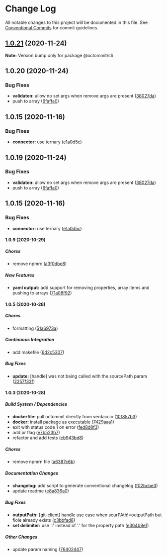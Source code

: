# Change Log

All notable changes to this project will be documented in this file.
See [Conventional Commits](https://conventionalcommits.org) for commit guidelines.

## [1.0.21](https://github.com/Stockopedia/octommit/compare/@octommit/cli@1.0.20...@octommit/cli@1.0.21) (2020-11-24)

**Note:** Version bump only for package @octommit/cli





## 1.0.20 (2020-11-24)


### Bug Fixes

* **validaton:** allow no set args when remove args are present ([38027da](https://github.com/Stockopedia/octommit/commit/38027daaa3e3d9e13390b6c9e6f16fb76e5c9754))
* push to array ([6faffa0](https://github.com/Stockopedia/octommit/commit/6faffa08a02524b14f6558a236d35009fb4ff0ae))



## 1.0.15 (2020-11-16)


### Bug Fixes

* **connector:** use ternary ([e1a0d5c](https://github.com/Stockopedia/octommit/commit/e1a0d5c3e810188bf2b4c87c4731183a27c36e85))





## 1.0.19 (2020-11-24)


### Bug Fixes

* **validaton:** allow no set args when remove args are present ([38027da](https://github.com/Stockopedia/octommit/commit/38027daaa3e3d9e13390b6c9e6f16fb76e5c9754))
* push to array ([6faffa0](https://github.com/Stockopedia/octommit/commit/6faffa08a02524b14f6558a236d35009fb4ff0ae))



## 1.0.15 (2020-11-16)


### Bug Fixes

* **connector:** use ternary ([e1a0d5c](https://github.com/Stockopedia/octommit/commit/e1a0d5c3e810188bf2b4c87c4731183a27c36e85))





#### 1.0.9 (2020-10-29)

##### Chores

- remove npmrc ([a3f0dbe8](https://github.com/Stockopedia/octommit/commit/a3f0dbe89e9b545038e55627e9d3cae95e572894))

##### New Features

- **yaml output:** add support for removing properties, array items and pushing to arrays ([71a08f92](https://github.com/Stockopedia/octommit/commit/71a08f92fd9a2235c817cb71a7efa64b6c47df01))

#### 1.0.5 (2020-10-28)

##### Chores

- formatting ([51a6973a](https://github.com/Stockopedia/octommit/commit/51a6973a1088f4588d4cd938843ccc9d829d0db9))

##### Continuous Integration

- add makefile ([6d2c5307](https://github.com/Stockopedia/octommit/commit/6d2c530730fbbb0fe7faf2cc217c18e1bfbed560))

##### Bug Fixes

- **update:** [handle] was not being called with the sourcePath param ([2257f33f](https://github.com/Stockopedia/octommit/commit/2257f33ffd93fe1f245a8ccb96411aa9dac1bcf3))

#### 1.0.3 (2020-10-28)

##### Build System / Dependencies

- **dockerfile:** pull octommit directly from verdaccio ([10f857b3](https://github.com/Stockopedia/octommit/commit/10f857b38f6b91d8d4b6a1e06e5f943841bb06d0))
- **docker:** install package as executable ([7429aaa1](https://github.com/Stockopedia/octommit/commit/7429aaa1deadf7b8f2761755cd077b1931ee888f))
- exit with status code 1 on error ([fed8d8f3](https://github.com/Stockopedia/octommit/commit/fed8d8f30de48ff2b2dbb577894e1effc6641061))
- add pr flag ([e7b523b7](https://github.com/Stockopedia/octommit/commit/e7b523b7ce0a76172830cd6d65bcd1bff1441d2c))
- refactor and add tests ([cb943bd8](https://github.com/Stockopedia/octommit/commit/cb943bd829f5b31f3c2f2ef2ed713ad38f5addcb))

##### Chores

- remove npmrn file ([a6387c6b](https://github.com/Stockopedia/octommit/commit/a6387c6b703807f566512ee0afecf49e952bac4f))

##### Documentation Changes

- **changelog:** add script to generate conventional changelog ([f02bcbe3](https://github.com/Stockopedia/octommit/commit/f02bcbe3d53f2e968fe1a08ba2576ce1ff7259b3))
- update readme ([e8a836a0](https://github.com/Stockopedia/octommit/commit/e8a836a0ddba6ebf55c528e6d2396c86cc6d8e93))

##### Bug Fixes

- **outputPath:** [git-client] handle use case when sourPAth!=outputPath but fiole already exists ([c3bbfad8](https://github.com/Stockopedia/octommit/commit/c3bbfad880b1b892d7218c2b0dfd352919423bf7))
- **set delimiter:** use ':' instead of '.' for the property path ([e364b9e1](https://github.com/Stockopedia/octommit/commit/e364b9e18f7c4055c1abba3ed63896a1775a0db0))

##### Other Changes

- update param naming ([76402447](https://github.com/Stockopedia/octommit/commit/764024476d640ea0b13e1d278bd72bf97014b641))
